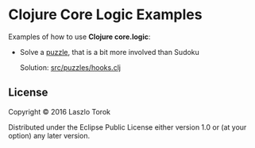 # Clojure Core Logic Examples

Examples of how to use **Clojure core.logic**:

-    Solve a [puzzle](https://www.janestreet.com/puzzles/hooks-2/), that is a bit more involved than Sudoku
     
	 Solution: [src/puzzles/hooks.clj](https://github.com/laczoka/core-logic-examples/blob/master/src/puzzles/logic.clj)


## License

Copyright © 2016 Laszlo Torok

Distributed under the Eclipse Public License either version 1.0 or (at
your option) any later version.
